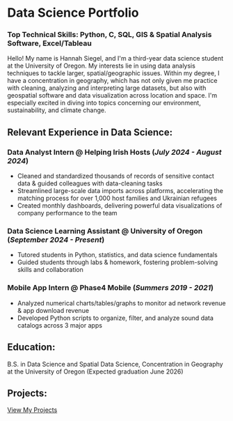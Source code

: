 # Data Science Portfolio
### Top Technical Skills: Python, C, SQL, GIS & Spatial Analysis Software, Excel/Tableau

Hello! My name is Hannah Siegel, and I'm a third-year data science student at the University of Oregon. My interests lie in using data analysis techniques to tackle larger, spatial/geographic issues. Within my degree, I have a concentration in geography, which has not only given me practice with cleaning, analyzing and interpreting large datasets, but also with geospatial software and data visualization across location and space.  I'm especially excited in diving into topics concerning our environment, sustainability, and climate change.

## Relevant Experience in Data Science:
### Data Analyst Intern @ Helping Irish Hosts (_July 2024 - August 2024_)
- Cleaned and standardized thousands of records of sensitive contact data & guided colleagues with data-cleaning tasks
- Streamlined large-scale data imports across platforms, accelerating the matching process for over 1,000 host families and Ukrainian refugees
- Created monthly dashboards, delivering powerful data visualizations of company performance to the team
### Data Science Learning Assistant @ University of Oregon (_September 2024 - Present_)
- Tutored students in Python, statistics, and data science fundamentals
- Guided students through labs & homework, fostering problem-solving skills and collaboration
### Mobile App Intern @ Phase4 Mobile (_Summers 2019 - 2021_)
- Analyzed numerical charts/tables/graphs to monitor ad network revenue & app download revenue
- Developed Python scripts to organize, filter, and analyze sound data catalogs across 3 major apps

## Education:
B.S. in Data Science and Spatial Data Science, Concentration in Geography at the University of Oregon
(Expected graduation June 2026)

## Projects:
[View My Projects](Projects.md)

